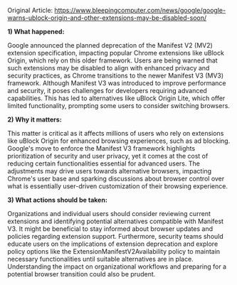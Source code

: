 Original Article: https://www.bleepingcomputer.com/news/google/google-warns-ublock-origin-and-other-extensions-may-be-disabled-soon/

**1) What happened:**  

Google announced the planned deprecation of the Manifest V2 (MV2) extension specification, impacting popular Chrome extensions like uBlock Origin, which rely on this older framework. Users are being warned that such extensions may be disabled to align with enhanced privacy and security practices, as Chrome transitions to the newer Manifest V3 (MV3) framework. Although Manifest V3 was introduced to improve performance and security, it poses challenges for developers requiring advanced capabilities. This has led to alternatives like uBlock Origin Lite, which offer limited functionality, prompting some users to consider switching browsers.

**2) Why it matters:**  

This matter is critical as it affects millions of users who rely on extensions like uBlock Origin for enhanced browsing experiences, such as ad blocking. Google's move to enforce the Manifest V3 framework highlights prioritization of security and user privacy, yet it comes at the cost of reducing certain functionalities essential for advanced users. The adjustments may drive users towards alternative browsers, impacting Chrome's user base and sparking discussions about browser control over what is essentially user-driven customization of their browsing experience.

**3) What actions should be taken:**  

Organizations and individual users should consider reviewing current extensions and identifying potential alternatives compatible with Manifest V3. It might be beneficial to stay informed about browser updates and policies regarding extension support. Furthermore, security teams should educate users on the implications of extension deprecation and explore policy options like the ExtensionManifestV2Availability policy to maintain necessary functionalities until suitable alternatives are in place. Understanding the impact on organizational workflows and preparing for a potential browser transition could also be prudent.